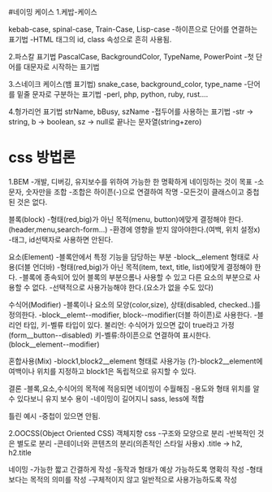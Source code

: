 #네이밍 케이스
1.케밥-케이스

kebab-case, spinal-case, Train-Case, Lisp-case
-하이픈으로 단어를 연결하는 표기법
-HTML 태그의 id, class 속성으로 흔히 사용됨.

2.파스칼 표기법
PascalCase, BackgroundColor, TypeName, PowerPoint
-첫 단어를 대문자로 시작하는 표기법

3.스네이크 케이스(뱀 표기법)
snake_case, background_color, type_name
-단어를 밑줄 문자로 구분하는 표기법
-perl, php, python, ruby, rust....

4.헝가리언 표기법
strName, bBusy, szName
-접두어를 사용하는 표기법
-str -> string, b -> boolean, sz -> null로 끝나는 문자열(string+zero)

 

# css 방법론
1.BEM
-개발, 디버깅, 유지보수를 위하여 가능한 한 명확하게 네이밍하는 것이 목표
-소문자, 숫자만을 조합
-조합은 하이픈(-)으로 연결하여 작명
-모든것이 클래스이고 중첩된 것은 없다.

블록(block)
-형태(red,big)가 아닌 목적(menu, button)에맞게 결정해야 한다. (header,menu,search-form...)
-환경에 영향을 받지 않아야한다.(여백, 위치 설정x)
-태그, id선택자로 사용하면 안된다.

요소(Element)
-블록안에서 특정 기능을 담당하는 부분
-block__element 형태로 사용(더블 언더바)
-형태(red,big)가 아닌 목적(item, text, title, list)에맞게 결정해야 한다.
-블록에 종속되어 있어 블록의 부분으롬나 사용할 수 있고 다른 요소의 부분으로 사용할 수 없다.
-선택적으로 사용가능해야 한다.(요소가 없을 수도 있다)

수식어(Modifier)
-블록이나 요소의 모양(color,size), 상태(disabled, checked..)를 정의한다.
-block__elemt--modifier, block--modifier(더블 하이픈)로 사용한다.
-블리언 타입, 키-벨류 타입이 있다.
불리언: 수식어가 있으면 값이 true라고 가정(form__button--disabled)
키-벨류:하이픈으로 연결하여 표시한다.(block__element--modifier)

 

혼합사용(Mix)
-block1,block2__element 형태로 사용가능
(?)-block2__element에 여백이나 위치를 지정하고 block1은 독립적으로 유지할 수 있다.

 

결론
-블록,요소,수식어의 목적에 적응되면 네이빙이 수월해짐
-용도와 형태 위치를 알수 있다보니 유지 보수 용이
-네이밍이 길어지니 sass, less에 적합

틀린 예시
-중첩이 있으면 안됨.

2.OOCSS(Object Oriented CSS) 객체지향 css
-구조와 모양으로 분리
-반복적인 것은 별도로 분리
-콘테이너와 콘텐츠의 분리(의존적인 스타일 사용x)
.title -> h2, h2.title


네이밍
-가능한 짧고 간결하게 작성
-동작과 형태가 예상 가능하도록 명확히 작성
-형태보다는 목적의 의미를 작성
-구체적이지 않고 일반적으로 사용가능하도록 작성
